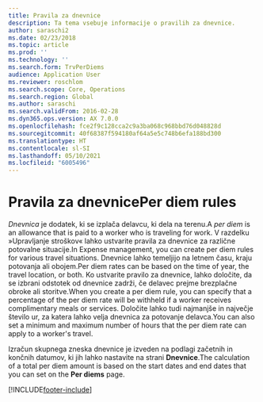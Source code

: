 ```yaml
---
title: Pravila za dnevnice
description: Ta tema vsebuje informacije o pravilih za dnevnice.
author: saraschi2
ms.date: 02/23/2018
ms.topic: article
ms.prod: ''
ms.technology: ''
ms.search.form: TrvPerDiems
audience: Application User
ms.reviewer: roschlom
ms.search.scope: Core, Operations
ms.search.region: Global
ms.author: saraschi
ms.search.validFrom: 2016-02-28
ms.dyn365.ops.version: AX 7.0.0
ms.openlocfilehash: fce2f9c128cca2c9a3ba068c968bbd76d048828d
ms.sourcegitcommit: 40f68387f594180af64a5e5c748b6efa188bd300
ms.translationtype: HT
ms.contentlocale: sl-SI
ms.lasthandoff: 05/10/2021
ms.locfileid: "6005496"
---
```

# <a name="per-diem-rules"></a><span data-ttu-id="b3372-103">Pravila za dnevnice</span><span class="sxs-lookup"><span data-stu-id="b3372-103">Per diem rules</span></span>

<span data-ttu-id="b3372-104">*Dnevnica* je dodatek, ki se izplača delavcu, ki dela na terenu.</span><span class="sxs-lookup"><span data-stu-id="b3372-104">A *per diem* is an allowance that is paid to a worker who is traveling for work.</span></span> <span data-ttu-id="b3372-105">V razdelku »Upravljanje stroškov« lahko ustvarite pravila za dnevnice za različne potovalne situacije.</span><span class="sxs-lookup"><span data-stu-id="b3372-105">In Expense management, you can create per diem rules for various travel situations.</span></span> <span data-ttu-id="b3372-106">Dnevnice lahko temeljijo na letnem času, kraju potovanja ali obojem.</span><span class="sxs-lookup"><span data-stu-id="b3372-106">Per diem rates can be based on the time of year, the travel location, or both.</span></span> <span data-ttu-id="b3372-107">Ko ustvarite pravilo za dnevnice, lahko določite, da se izbrani odstotek od dnevnice zadrži, če delavec prejme brezplačne obroke ali storitve.</span><span class="sxs-lookup"><span data-stu-id="b3372-107">When you create a per diem rule, you can specify that a percentage of the per diem rate will be withheld if a worker receives complimentary meals or services.</span></span> <span data-ttu-id="b3372-108">Določite lahko tudi najmanjše in največje število ur, za katera lahko velja dnevnica za potovanje delavca.</span><span class="sxs-lookup"><span data-stu-id="b3372-108">You can also set a minimum and maximum number of hours that the per diem rate can apply to a worker's travel.</span></span>

<span data-ttu-id="b3372-109">Izračun skupnega zneska dnevnice je izveden na podlagi začetnih in končnih datumov, ki jih lahko nastavite na strani **Dnevnice**.</span><span class="sxs-lookup"><span data-stu-id="b3372-109">The calculation of a total per diem amount is based on the start dates and end dates that you can set on the **Per diems** page.</span></span>


[!INCLUDE[footer-include](../includes/footer-banner.md)]